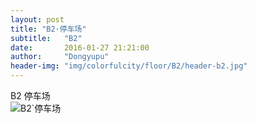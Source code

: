 ```yaml
---
layout: post
title: "B2·停车场"
subtitle:   "B2"
date:       2016-01-27 21:21:00
author:     "Dongyupu"
header-img: "img/colorfulcity/floor/B2/header-b2.jpg"
---
```


<p>B2 停车场<br />
<img src="{{ site.baseurl }}/img/colorfulcity/floor/B2/header-b2.jpg" alt="B2`停车场">
</p>
